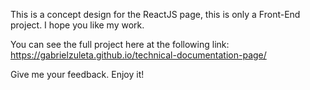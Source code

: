 This is a concept design for the ReactJS page, this is only a Front-End project. I hope you like my work.

You can see the full project here at the following link:
https://gabrielzuleta.github.io/technical-documentation-page/

Give me your feedback. Enjoy it!
